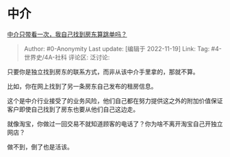 # 中介
[中介只带看一次，我自己找到房东算跳单吗？](https://www.zhihu.com/question/518333233/answer/2765186585)

> Author: #0-Anonymity
> Last update: [编辑于 2022-11-19]
> Link:
> Tag: #4-世界史/4A-社科
> 评论区:
> 泛讨论:

只要你是独立找到房东的联系方式，而非从该中介手里拿的，那就不算。

比如，你在网上找到了另一条房东自己发布的租房信息。

这个是中介行业接受了的业务风险，他们自己都在努力提供这之外的附加价值保证客户即使自己找到了房东也要从他们自己这边走。

就像淘宝，你做过一回交易不就知道顾客的电话了？你为啥不离开淘宝自己开独立网店？

做不到，倒了也是活该。
